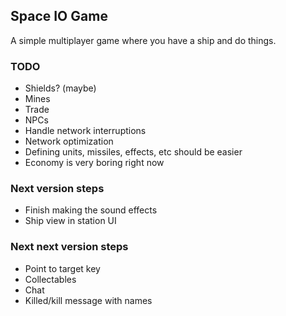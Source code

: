 ## Space IO Game

A simple multiplayer game where you have a ship and do things.

### TODO

- Shields? (maybe)
- Mines
- Trade
- NPCs
- Handle network interruptions
- Network optimization
- Defining units, missiles, effects, etc should be easier
- Economy is very boring right now

### Next version steps

- Finish making the sound effects
- Ship view in station UI

### Next next version steps

- Point to target key
- Collectables
- Chat
- Killed/kill message with names
